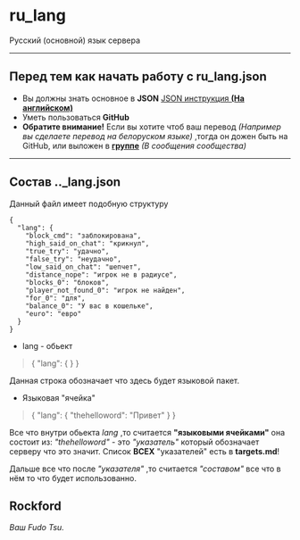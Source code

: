 
# ru_lang
Русский (основной) язык сервера

----------

## **Перед тем как начать работу с ru_lang.json**

 - Вы должны знать основное в **JSON**  [JSON инструкция **(На
   английском)**](https://www.w3schools.com/js/js_json_intro.asp)
- Уметь пользоваться **GitHub** 
- **Обратите внимание!**  Если вы хотите чтоб ваш перевод *(Например вы сделаете перевод на белоруском языке)* ,тогда он дожен быть на GitHub, или выложен в [**группе**](https://vk.com/rockfordsu) *(В сообщения сообщества)*


----------

## **Состав .._lang.json**

Данный файл имеет подобную структуру

    {
	  "lang": {
	    "block_cmd": "заблокирована",
	    "high_said_on_chat": "крикнул",
	    "true_try": "удачно",
	    "false_try": "неудачно",
	    "low_said_on_chat": "шепчет",
	    "distance_nope": "игрок не в радиусе",
	    "blocks_0": "блоков",
	    "player_not_found_0": "игрок не найден",
	    "for_0": "для",
	    "balance_0": "У вас в кошельке",
	    "euro": "евро"
	  }
	}

    

 - lang - обьект

> {
  "lang": {
  }
}

Данная строка обозначает что здесь будет языковой пакет.

 - Языковая "ячейка"

> {
  "lang": {
  "thehelloword": "Привет"
  }
}

Все что внутри обьекта *lang* ,то считается **"языковыми ячейками"** она состоит из: *"thehelloword"* - это *"указатель"* который обозначает серверу что это значит. Список **ВСЕХ** "указателей" есть в **targets.md**!

Дальше все что после *"указателя"* ,то считается *"составом"* все что в нём то что будет использованно.

## Rockford
*Ваш Fudo Tsu.*